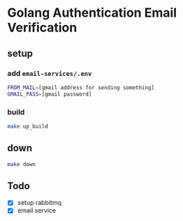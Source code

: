 # Golang Authentication Email Verification

## setup


### add `email-services/.env`

```sh
FROM_MAIL=[gmail address for sending something]
GMAIL_PASS=[gmail password]
```

### build

```sh
make up_build
```

## down

```sh
make down
```

## Todo

- [x] setup rabbitmq
- [x] email service
